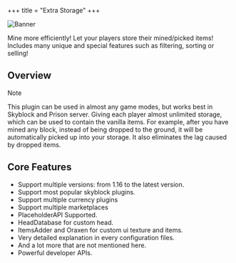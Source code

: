 +++
title = "Extra Storage"
+++

![Banner](/assets/extra-storage/card.png)

Mine more efficiently! Let your players store their mined/picked items! Includes many unique and special features such as filtering, sorting or selling!

## Overview
> [!NOTE]
> This plugin can be used in almost any game modes, but works best in Skyblock and Prison server. Giving each player almost unlimited storage, which can be used to contain the vanilla items. For example, after you have mined any block, instead of being dropped to the ground, it will be automatically picked up into your storage. It also eliminates the lag caused by dropped items.

## Core Features
* Support multiple versions: from 1.16 to the latest version.
* Support most popular skyblock plugins.
* Support multiple currency plugins
* Support multiple marketplaces
* PlaceholderAPI Supported.
* HeadDatabase for custom head.
* ItemsAdder and Oraxen for custom ui texture and items.
* Very detailed explanation in every configuration files.
* And a lot more that are not mentioned here.
* Powerful developer APIs.
